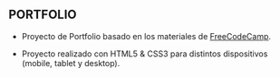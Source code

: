 ## PORTFOLIO

- Proyecto de Portfolio basado en los materiales de [FreeCodeCamp](https://www.freecodecamp.org/learn/responsive-web-design/).

- Proyecto realizado con HTML5 & CSS3 para distintos dispositivos (mobile, tablet y desktop).
